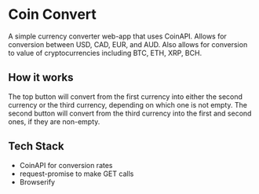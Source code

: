 # Coin Convert

A simple currency converter web-app that uses CoinAPI. Allows for conversion between USD, CAD, EUR, and AUD. Also allows for conversion to value of cryptocurrencies including BTC, ETH, XRP, BCH. 

## How it works
The top button will convert from the first currency into either the second currency or the third currency, depending on which one is not empty. The second button will convert from the third currency into the first and second ones, if they are non-empty.

## Tech Stack
- CoinAPI for conversion rates
- request-promise to make GET calls
- Browserify
